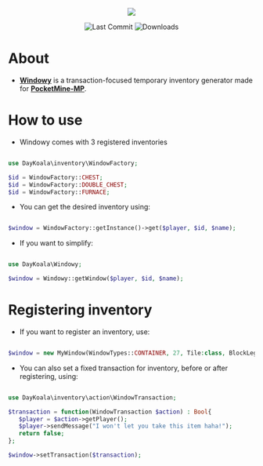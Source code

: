 <p align="center">
  <a href="https://github.com/DayKoala/Windowy/stargazers"><img src="https://i.ibb.co/pzyGrWx/Windowy-Gif.gif"></img></a><br>
</p>
<p align="center">
  <img alt= "Last Commit" src= "https://img.shields.io/github/last-commit/DayKoala/Windowy?color=green">
  <img alt= "Downloads" src= "https://img.shields.io/github/downloads/DayKoala/Windowy/latest/total">
</p>

# About

- **[Windowy](https://github.com/DayKoala/Windowy)** is a transaction-focused temporary inventory generator made for
**[PocketMine-MP](https://github.com/pmmp/PocketMine-MP)**.

# How to use

- Windowy comes with 3 registered inventories

```php

use DayKoala\inventory\WindowFactory;

$id = WindowFactory::CHEST;
$id = WindowFactory::DOUBLE_CHEST;
$id = WindowFactory::FURNACE;

```

- You can get the desired inventory using:

```php

$window = WindowFactory::getInstance()->get($player, $id, $name);

```

- If you want to simplify:

```php

use DayKoala\Windowy;

$window = Windowy::getWindow($player, $id, $name);

```

# Registering inventory

- If you want to register an inventory, use:

```php

$window = new MyWindow(WindowTypes::CONTAINER, 27, Tile:class, BlockLegacyIds::Block);

```

- You can also set a fixed transaction for inventory, before or after registering, using:

```php

use DayKoala\inventory\action\WindowTransaction;

$transaction = function(WindowTransaction $action) : Bool{
   $player = $action->getPlayer();
   $player->sendMessage("I won't let you take this item haha!");
   return false;
};

$window->setTransaction($transaction);

```
